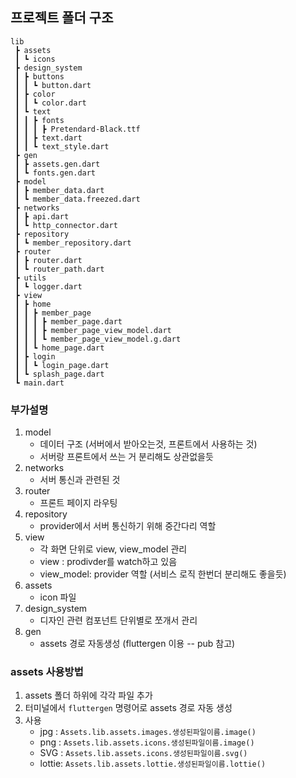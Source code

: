 ## 프로젝트 폴더 구조

```
lib
 ┣ assets
 ┃ ┗ icons
 ┣ design_system
 ┃ ┣ buttons
 ┃ ┃ ┗ button.dart
 ┃ ┣ color
 ┃ ┃ ┗ color.dart
 ┃ ┗ text
 ┃ ┃ ┣ fonts
 ┃ ┃ ┃ ┣ Pretendard-Black.ttf
 ┃ ┃ ┣ text.dart
 ┃ ┃ ┗ text_style.dart
 ┣ gen
 ┃ ┣ assets.gen.dart
 ┃ ┗ fonts.gen.dart
 ┣ model
 ┃ ┣ member_data.dart
 ┃ ┗ member_data.freezed.dart
 ┣ networks
 ┃ ┣ api.dart
 ┃ ┗ http_connector.dart
 ┣ repository
 ┃ ┗ member_repository.dart
 ┣ router
 ┃ ┣ router.dart
 ┃ ┗ router_path.dart
 ┣ utils
 ┃ ┗ logger.dart
 ┣ view
 ┃ ┣ home
 ┃ ┃ ┣ member_page
 ┃ ┃ ┃ ┣ member_page.dart
 ┃ ┃ ┃ ┣ member_page_view_model.dart
 ┃ ┃ ┃ ┗ member_page_view_model.g.dart
 ┃ ┃ ┗ home_page.dart
 ┃ ┣ login
 ┃ ┃ ┗ login_page.dart
 ┃ ┗ splash_page.dart
 ┗ main.dart
```

### 부가설명

1. model
   - 데이터 구조 (서버에서 받아오는것, 프론트에서 사용하는 것)
   - 서버랑 프론트에서 쓰는 거 분리해도 상관없을듯
2. networks
   - 서버 통신과 관련된 것
3. router
   - 프론트 페이지 라우팅
4. repository
   - provider에서 서버 통신하기 위해 중간다리 역할
5. view
   - 각 화면 단위로 view, view_model 관리
   - view : prodivder를 watch하고 있음
   - view_model: provider 역할
     (서비스 로직 한번더 분리해도 좋을듯)
6. assets
   - icon 파일
7. design_system
   - 디자인 관련 컴포넌트 단위별로 쪼개서 관리
8. gen
   - assets 경로 자동생성 (fluttergen 이용 -- pub 참고)

### assets 사용방법

1. assets 폴더 하위에 각각 파일 추가
2. 터미널에서 `fluttergen` 명령어로 assets 경로 자동 생성
3. 사용
   - jpg : `Assets.lib.assets.images.생성된파일이름.image()`
   - png : `Assets.lib.assets.icons.생성된파일이름.image()`
   - SVG : `Assets.lib.assets.icons.생성된파일이름.svg()`
   - lottie: `Assets.lib.assets.lottie.생성된파일이름.lottie() `
